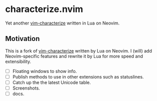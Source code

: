 # characterize.nvim

Yet another [vim-characterize][] written in Lua on Neovim.

[vim-characterize]: https://github.com/tpope/vim-characterize

## Motivation

This is a fork of [vim-characterize][] written by Lua on Neovim. I (will) add Neovim-specific features and rewrite it by Lua for more speed and extensibility.

* [ ] Floating windows to show info.
* [ ] Publish methods to use in other extensions such as statuslines.
* [ ] Catch up the the latest Unicode table.
* [ ] Screenshots.
* [ ] docs.
